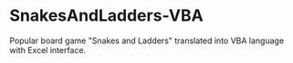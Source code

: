 # SnakesAndLadders-VBA
Popular board game "Snakes and Ladders" translated into VBA language with Excel interface.
